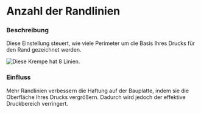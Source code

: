 Anzahl der Randlinien
====
### **Beschreibung**
Diese Einstellung steuert, wie viele Perimeter um die Basis Ihres Drucks für den Rand gezeichnet werden.

![Diese Krempe hat 8 Linien.](../images/brim_width.svg)

### **Einfluss**
Mehr Randlinien verbessern die Haftung auf der Bauplatte, indem sie die Oberfläche Ihres Drucks vergrößern. Dadurch wird jedoch der effektive Druckbereich verringert.
